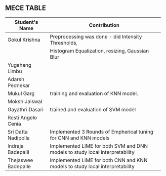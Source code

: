 ## MECE TABLE

|Student's Name           | Contribution                                             
|-------------------------|----------------------------------------------------------
|Gokul Krishna            | Preprocessing was done - did Intensity Thresholds, 
|                         | Histogram Equalization, resizing, Gaussian Blur
|Yugahang Limbu
|Adarsh Pednekar
|Mukul Garg               | training and evaluation of KNN model.
|Moksh Jaiswal
|Gayathri Dasari          |trained and evaluation of SVM model
|Resti Angelo Cenia
|Sri Datta Nadipolla      |Implemented 3 Rounds of Empherical tuning for CNN and KNN models
|Indraja Badepalli        |Implemented LIME for both SVM and DNN models to study local interpretability
|Thejaswee Badepalle      |Implemented LIME for both CNN and KNN models to study local interpretability

